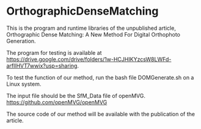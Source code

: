 # OrthographicDenseMatching

This is the program and runtime libraries of the unpublished article, Orthographic Dense Matching: A New Method For Digital Orthophoto Generation.

The program for testing is available at
https://drive.google.com/drive/folders/1w-HCJHIKYzcsW8LWFd-arfIlHVT7wwix?usp=sharing.

To test the function of our method, run the bash file DOMGenerate.sh on a Linux system.

The input file should be the SfM_Data file of openMVG.
https://github.com/openMVG/openMVG

The source code of our method will be available with the publication of the article.
